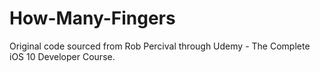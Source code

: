 # How-Many-Fingers

Original code sourced from Rob Percival through Udemy - The Complete iOS 10 Developer Course.
